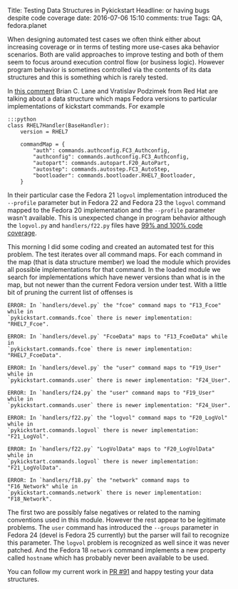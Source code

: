 Title: Testing Data Structures in Pykickstart
Headline: or having bugs despite code coverage
date: 2016-07-06 15:10
comments: true
Tags: QA, fedora.planet

When designing automated test cases we often think either about increasing
coverage or in terms of testing more use-cases aka behavior scenarios. Both
are valid approaches to improve testing and both of them seem to focus
around execution control flow (or business logic). However program behavior
is sometimes controlled via the contents of its data structures and this is
something which is rarely tested. 

In
[this comment](https://github.com/rhinstaller/pykickstart/pull/26#discussion_r32790705)
Brian C. Lane and Vratislav Podzimek from Red Hat are talking about a data structure
which maps Fedora versions to particular implementations of kickstart commands.
For example

    :::python
    class RHEL7Handler(BaseHandler):
        version = RHEL7
    
        commandMap = {
            "auth": commands.authconfig.FC3_Authconfig,
            "authconfig": commands.authconfig.FC3_Authconfig,
            "autopart": commands.autopart.F20_AutoPart,
            "autostep": commands.autostep.FC3_AutoStep,
            "bootloader": commands.bootloader.RHEL7_Bootloader,
        }


In their particular case the Fedora 21 `logvol` implementation introduced the
`--profile` parameter but in
Fedora 22 and Fedora 23 the `logvol` command mapped to the Fedora 20 implementation and the
`--profile` parameter wasn't available. This is unexpected change in program behavior
although the `logvol.py` and `handlers/f22.py` files have
[99% and 100% code coverage](https://github.com/atodorov/pykickstart-coverage/blob/master/coverage-report.log).

This morning I did some coding and created an automated test for this problem. The test
iterates over all command maps. For each command in the map (that is data structure member)
we load the module which provides all possible implementations for that command. In the
loaded module
we search for implementations which have newer versions than what is in the map,
but not newer than the current Fedora version under test. With a little bit of pruning
the current list of offenses is

    ERROR: In `handlers/devel.py` the "fcoe" command maps to "F13_Fcoe" while in
    `pykickstart.commands.fcoe` there is newer implementation: "RHEL7_Fcoe".
    
    ERROR: In `handlers/devel.py` "FcoeData" maps to "F13_FcoeData" while in
    `pykickstart.commands.fcoe` there is newer implementation: "RHEL7_FcoeData".
    
    ERROR: In `handlers/devel.py` the "user" command maps to "F19_User" while in
    `pykickstart.commands.user` there is newer implementation: "F24_User".
    
    ERROR: In `handlers/f24.py` the "user" command maps to "F19_User" while in
    `pykickstart.commands.user` there is newer implementation: "F24_User".
    
    ERROR: In `handlers/f22.py` the "logvol" command maps to "F20_LogVol" while in
    `pykickstart.commands.logvol` there is newer implementation: "F21_LogVol".
    
    ERROR: In `handlers/f22.py` "LogVolData" maps to "F20_LogVolData" while in
    `pykickstart.commands.logvol` there is newer implementation: "F21_LogVolData".
    
    ERROR: In `handlers/f18.py` the "network" command maps to "F16_Network" while in
    `pykickstart.commands.network` there is newer implementation: "F18_Network".

The first two are possibly false negatives or related to the naming conventions used
in this module. However the rest appear to be legitimate problems. The `user` command
has introduced the `--groups` parameter in Fedora 24 (devel is Fedora 25 currently) but the
parser will fail to recognize this parameter. The `logvol` problem is recognized as well
since it was never patched. And the Fedora 18 `network` command implements a new property called
`hostname` which has probably never been available to be used.

You can follow my current work in
[PR #91](https://github.com/rhinstaller/pykickstart/pull/91) and happy testing your
data structures.
